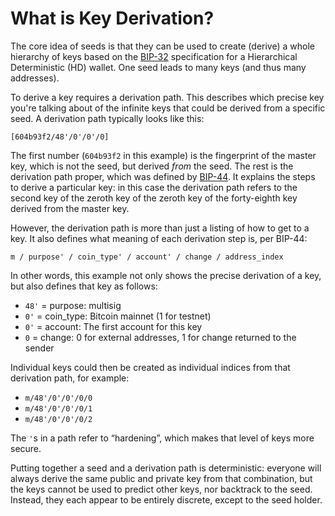 # What is Key Derivation?

The core idea of seeds is that they can be used to create (derive) a whole hierarchy of keys based on the [BIP-32](https://github.com/bitcoin/bips/blob/master/bip-0032.mediawiki) specification for a Hierarchical Deterministic (HD) wallet. One seed leads to many keys (and thus many addresses).

To derive a key requires a derivation path. This describes which precise key you're talking about of the infinite keys that could be derived from a specific seed. A derivation path typically looks like this:

```
[604b93f2/48'/0'/0'/0]
```

The first number (`604b93f2` in this example) is the fingerprint of the master key, which is not the seed, but derived *from* the seed. The rest is the derivation path proper, which was defined by [BIP-44](https://github.com/bitcoin/bips/blob/master/bip-0044.mediawiki). It explains the steps to derive a particular key: in this case the derivation path refers to the second key of the zeroth key of the zeroth key of the forty-eighth key derived from the master key.

However, the derivation path is more than just a listing of how to get to a key. It also defines what meaning of each derivation step is, per BIP-44:

```
m / purpose' / coin_type' / account' / change / address_index
```

In other words, this example not only shows the precise derivation of a key, but also defines that key as follows:

* `48'` = purpose: multisig
* `0'` = coin_type: Bitcoin mainnet (1 for testnet)
* `0'` = account: The first account for this key
* `0` = change: 0 for external addresses, 1 for change returned to the sender

Individual keys could then be created as individual indices from that derivation path, for example:

* `m/48'/0'/0'/0/0`
* `m/48'/0'/0'/0/1`
* `m/48'/0'/0'/0/2`

The `'`s in a path refer to “hardening”, which makes that level of keys more secure.

Putting together a seed and a derivation path is deterministic: everyone will always derive the same public and private key from that combination, but the keys cannot be used to predict other keys, nor backtrack to the seed. Instead, they each appear to be entirely discrete, except to the seed holder.
